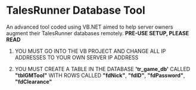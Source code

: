 # TalesRunner Database Tool
An advanced tool coded using VB.NET aimed to help server owners augment their TalesRunner databases remotely.
**PRE-USE SETUP, PLEASE READ**

1. YOU MUST GO INTO THE VB PROJECT AND CHANGE ALL IP ADDRESSES TO YOUR OWN SERVER IP ADDRESS

2. YOU MUST CREATE A TABLE IN THE DATABASE **'tr_game_db'** CALLED **"tblGMTool"** WITH ROWS CALLED **"fdNick"**, **"fdID"**, **"fdPassword"**, **"fdClearance"**
